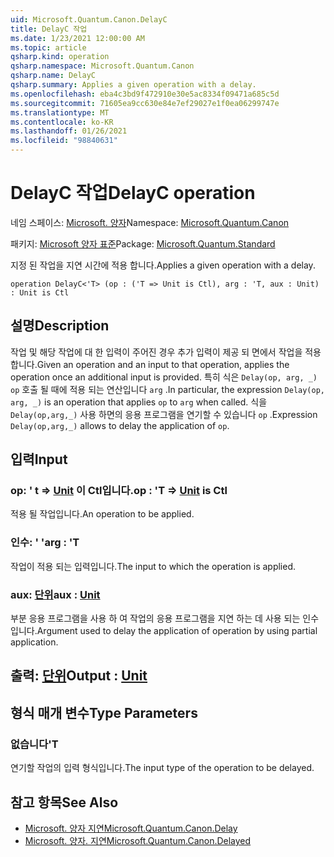 ```yaml
---
uid: Microsoft.Quantum.Canon.DelayC
title: DelayC 작업
ms.date: 1/23/2021 12:00:00 AM
ms.topic: article
qsharp.kind: operation
qsharp.namespace: Microsoft.Quantum.Canon
qsharp.name: DelayC
qsharp.summary: Applies a given operation with a delay.
ms.openlocfilehash: eba4c3bd9f472910e30e5ac8334f09471a685c5d
ms.sourcegitcommit: 71605ea9cc630e84e7ef29027e1f0ea06299747e
ms.translationtype: MT
ms.contentlocale: ko-KR
ms.lasthandoff: 01/26/2021
ms.locfileid: "98840631"
---
```

# <a name="delayc-operation"></a><span data-ttu-id="79ee4-102">DelayC 작업</span><span class="sxs-lookup"><span data-stu-id="79ee4-102">DelayC operation</span></span>

<span data-ttu-id="79ee4-103">네임 스페이스: [Microsoft. 양자](xref:Microsoft.Quantum.Canon)</span><span class="sxs-lookup"><span data-stu-id="79ee4-103">Namespace: [Microsoft.Quantum.Canon](xref:Microsoft.Quantum.Canon)</span></span>

<span data-ttu-id="79ee4-104">패키지: [Microsoft 양자 표준](https://nuget.org/packages/Microsoft.Quantum.Standard)</span><span class="sxs-lookup"><span data-stu-id="79ee4-104">Package: [Microsoft.Quantum.Standard](https://nuget.org/packages/Microsoft.Quantum.Standard)</span></span>


<span data-ttu-id="79ee4-105">지정 된 작업을 지연 시간에 적용 합니다.</span><span class="sxs-lookup"><span data-stu-id="79ee4-105">Applies a given operation with a delay.</span></span>

```qsharp
operation DelayC<'T> (op : ('T => Unit is Ctl), arg : 'T, aux : Unit) : Unit is Ctl
```


## <a name="description"></a><span data-ttu-id="79ee4-106">설명</span><span class="sxs-lookup"><span data-stu-id="79ee4-106">Description</span></span>

<span data-ttu-id="79ee4-107">작업 및 해당 작업에 대 한 입력이 주어진 경우 추가 입력이 제공 되 면에서 작업을 적용 합니다.</span><span class="sxs-lookup"><span data-stu-id="79ee4-107">Given an operation and an input to that operation, applies the operation once an additional input is provided.</span></span>
<span data-ttu-id="79ee4-108">특히 식은 `Delay(op, arg, _)` `op` 호출 될 때에 적용 되는 연산입니다 `arg` .</span><span class="sxs-lookup"><span data-stu-id="79ee4-108">In particular, the expression `Delay(op, arg, _)` is an operation that applies `op` to `arg` when called.</span></span>
<span data-ttu-id="79ee4-109">식을 `Delay(op,arg,_)` 사용 하면의 응용 프로그램을 연기할 수 있습니다 `op` .</span><span class="sxs-lookup"><span data-stu-id="79ee4-109">Expression `Delay(op,arg,_)` allows to delay the application of `op`.</span></span>

## <a name="input"></a><span data-ttu-id="79ee4-110">입력</span><span class="sxs-lookup"><span data-stu-id="79ee4-110">Input</span></span>

### <a name="op--t--unit--is-ctl"></a><span data-ttu-id="79ee4-111">op: ' t => [Unit](xref:microsoft.quantum.lang-ref.unit)  이 Ctl입니다.</span><span class="sxs-lookup"><span data-stu-id="79ee4-111">op : 'T => [Unit](xref:microsoft.quantum.lang-ref.unit)  is Ctl</span></span>

<span data-ttu-id="79ee4-112">적용 될 작업입니다.</span><span class="sxs-lookup"><span data-stu-id="79ee4-112">An operation to be applied.</span></span>


### <a name="arg--t"></a><span data-ttu-id="79ee4-113">인수: ' '</span><span class="sxs-lookup"><span data-stu-id="79ee4-113">arg : 'T</span></span>

<span data-ttu-id="79ee4-114">작업이 적용 되는 입력입니다.</span><span class="sxs-lookup"><span data-stu-id="79ee4-114">The input to which the operation is applied.</span></span>


### <a name="aux--unit"></a><span data-ttu-id="79ee4-115">aux: [단위](xref:microsoft.quantum.lang-ref.unit)</span><span class="sxs-lookup"><span data-stu-id="79ee4-115">aux : [Unit](xref:microsoft.quantum.lang-ref.unit)</span></span>

<span data-ttu-id="79ee4-116">부분 응용 프로그램을 사용 하 여 작업의 응용 프로그램을 지연 하는 데 사용 되는 인수입니다.</span><span class="sxs-lookup"><span data-stu-id="79ee4-116">Argument used to delay the application of operation by using partial application.</span></span>



## <a name="output--unit"></a><span data-ttu-id="79ee4-117">출력: [단위](xref:microsoft.quantum.lang-ref.unit)</span><span class="sxs-lookup"><span data-stu-id="79ee4-117">Output : [Unit](xref:microsoft.quantum.lang-ref.unit)</span></span>



## <a name="type-parameters"></a><span data-ttu-id="79ee4-118">형식 매개 변수</span><span class="sxs-lookup"><span data-stu-id="79ee4-118">Type Parameters</span></span>

### <a name="t"></a><span data-ttu-id="79ee4-119">없습니다</span><span class="sxs-lookup"><span data-stu-id="79ee4-119">'T</span></span>

<span data-ttu-id="79ee4-120">연기할 작업의 입력 형식입니다.</span><span class="sxs-lookup"><span data-stu-id="79ee4-120">The input type of the operation to be delayed.</span></span>

## <a name="see-also"></a><span data-ttu-id="79ee4-121">참고 항목</span><span class="sxs-lookup"><span data-stu-id="79ee4-121">See Also</span></span>

- [<span data-ttu-id="79ee4-122">Microsoft. 양자 지연</span><span class="sxs-lookup"><span data-stu-id="79ee4-122">Microsoft.Quantum.Canon.Delay</span></span>](xref:Microsoft.Quantum.Canon.Delay)
- [<span data-ttu-id="79ee4-123">Microsoft. 양자. 지연</span><span class="sxs-lookup"><span data-stu-id="79ee4-123">Microsoft.Quantum.Canon.Delayed</span></span>](xref:Microsoft.Quantum.Canon.Delayed)